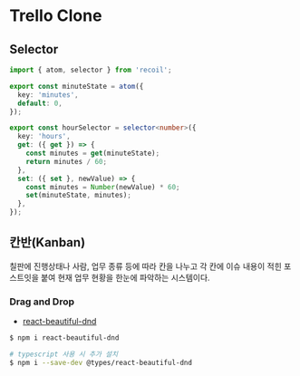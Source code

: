 # Trello Clone

## Selector

```ts
import { atom, selector } from 'recoil';

export const minuteState = atom({
  key: 'minutes',
  default: 0,
});

export const hourSelector = selector<number>({
  key: 'hours',
  get: ({ get }) => {
    const minutes = get(minuteState);
    return minutes / 60;
  },
  set: ({ set }, newValue) => {
    const minutes = Number(newValue) * 60;
    set(minuteState, minutes);
  },
});
```

## 칸반(Kanban)

칠판에 진행상태나 사람, 업무 종류 등에 따라 칸을 나누고 각 칸에 이슈 내용이 적힌 포스트잇을 붙여 현재 업무 현황을 한눈에 파악하는 시스템이다.

### Drag and Drop

- [react-beautiful-dnd](https://npmjs.com/package/react-beautiful-dnd)

```bash
$ npm i react-beautiful-dnd

# typescript 사용 시 추가 설치
$ npm i --save-dev @types/react-beautiful-dnd
```


